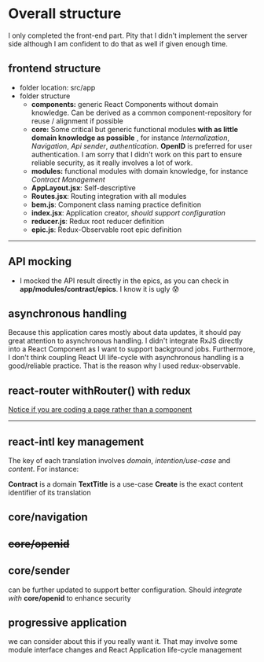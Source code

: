 # Overall structure

I only completed the front-end part.
Pity that I didn't implement the server side although I am confident to do that as well if given enough time.

## frontend structure

* folder location: src/app
* folder structure
  * **components:** generic React Components without domain knowledge. Can be derived as a common component-repository for reuse / alignment if possible
  * **core:** Some critical but generic functional modules **with as little domain knowledge as possible** , for instance *Internalization*, *Navigation*, *Api sender*, *authentication*. **OpenID** is preferred for user authentication. I am sorry that I didn't work on this part to ensure reliable security, as it really involves a lot of work.
  * **modules:** functional modules with domain knowledge, for instance *Contract Management*
  * **AppLayout.jsx**: Self-descriptive
  * **Routes.jsx**: Routing integration with all modules
  * **bem.js**: Component class naming practice definition
  * **index.jsx**: Application creator, *should support configuration*
  * **reducer.js**: Redux root reducer definition
  * **epic.js**: Redux-Observable root epic definition

***

## API mocking

* I mocked the API result directly in the epics, as you can check in **app/modules/contract/epics**. I know it is ugly 😰

## asynchronous handling

Because this application cares mostly about data updates, it should pay great attention to asynchronous handling.
I didn't integrate RxJS directly into a React Component as I want to support background jobs.
Furthermore, I don't think coupling React UI life-cycle with asynchronous handling is a good/reliable practice.
That is the reason why I used redux-observable.

## react-router withRouter() with redux

[Notice if you are coding a page rather than a component](https://github.com/ReactTraining/react-router/blob/master/packages/react-router/docs/api/withRouter.md#important-note)

***

## react-intl key management

The key of each translation involves *domain*, *intention/use-case* and *content*. For instance:

**Contract** is a domain
**TextTitle** is a use-case
**Create** is the exact content identifier of its translation

## core/navigation

## ~~core/openid~~

## core/sender

can be further updated to support better configuration.
Should *integrate with* **core/openid** to enhance security

## progressive application

we can consider about this if you really want it. That may involve some
module interface changes and React Application life-cycle management

